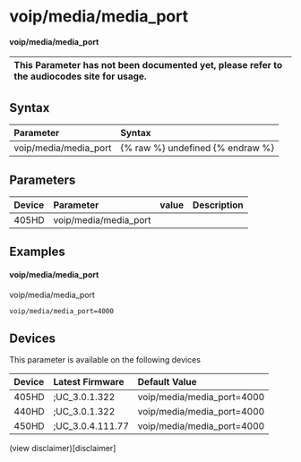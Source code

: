 ﻿---
description: voip/media/media_port
search:
    keywords: ['voip','media','media_port']
---

# voip/media/media_port

#### voip/media/media_port


| This Parameter has not been documented yet, please refer to the audiocodes site for usage.  |
| :--- |

## Syntax
| Parameter | Syntax |
| :--- | :--- |
|voip/media/media_port | {% raw %} undefined {% endraw %} |

## Parameters
|Device|Parameter|value|Description|
|:---|:---|:---|:---|
| 405HD | voip/media/media_port |  |  |

## Examples
#### voip/media/media_port

voip/media/media_port

```
voip/media/media_port=4000
```

## Devices
This parameter is available on the following devices

| Device | Latest Firmware | Default Value |
|:---|:---|:---|
| 405HD | ;UC_3.0.1.322 | voip/media/media_port=4000 
| 440HD | ;UC_3.0.1.322 | voip/media/media_port=4000 
| 450HD | ;UC_3.0.4.111.77 | voip/media/media_port=4000 

(view disclaimer)[disclaimer]
